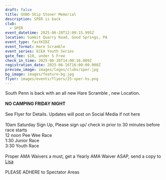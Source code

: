 ```yaml
---
draft: false
title: OXBO-Skip Stoner Memorial
description: SPER is back
club:
  - SPER
event_datetime: 2025-06-28T12:00:15.995Z
location: Summit Quarry Road, Good Springs, PA
event_type: fastKIDZ
event_format: Hare Scramble
event_series: ECEA Youth Series
gate_fee: $10, under 5 Free
check_in_time: 2025-06-28T14:00:16.009Z
registration_date: 2025-06-16T16:00:00.000Z
preview_image: images/logos/clubs/sper.jpg
bg_image: images/feature-bg.jpg
flyer: images/events/flyers/25-sper-hs.png
---
```

South Penn  is back with an all new Hare Scramble , new Location.\
\
**NO CAMPING FRIDAY NIGHT**\
\
See Flyer for Details. Updates will post on Social Media if not here\
\
10am Saturday Sign Up, Please sign up/ check in prior to 30 minutes before race starts\
12 noon Pee Wee Race\
1:30 Junior Race\
3:30 Youth Race\
\
Proper AMA Waivers a must, get a Yearly AMA Waiver ASAP, send a copy to [Lisa](lsoudas@comcast.net)\
\
PLEASE ADHERE to Spectator Areas